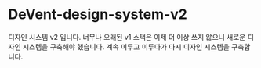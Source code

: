 # DeVent-design-system-v2

디자인 시스템 v2 입니다. 너무나 오래된 v1 스택은 이제 더 이상 쓰지 않으니 새로운 디자인 시스템을 구축해야 했습니다. 계속 미루고 미루다가 다시 디자인 시스템을 구축합니다.
